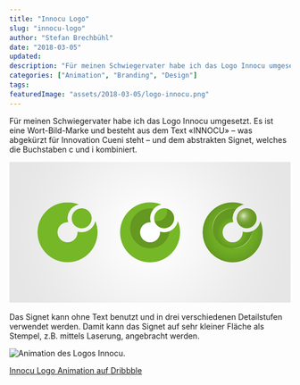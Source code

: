 ```yaml
---
title: "Innocu Logo"
slug: "innocu-logo"
author: "Stefan Brechbühl"
date: "2018-03-05"
updated:
description: "Für meinen Schwiegervater habe ich das Logo Innocu umgesetzt. Es ist eine Wort-Bild-Marke und besteht aus dem Text «INNOCU» – was abgekürzt für Innovation Cueni steht – und dem abstrakten Signet, welches die Buchstaben c und i kombiniert."
categories: ["Animation", "Branding", "Design"]
tags:
featuredImage: "assets/2018-03-05/logo-innocu.png"
---
```

Für meinen Schwiegervater habe ich das Logo Innocu umgesetzt. Es ist eine Wort-Bild-Marke und besteht aus dem Text «INNOCU» – was abgekürzt für Innovation Cueni steht – und dem abstrakten Signet, welches die Buchstaben c und i kombiniert.

![Signetvarianten INNOCU](assets/2018-03-05/logo-innocu-signet.png)

Das Signet kann ohne Text benutzt und in drei verschiedenen Detailstufen verwendet werden. Damit kann das Signet auf sehr kleiner Fläche als Stempel, z.B. mittels Laserung, angebracht werden.

![Animation des Logos Innocu.](https://cdn.dribbble.com/users/98074/screenshots/4301001/logo_innocu_animation.gif?vid=1)

[Innocu Logo Animation auf Dribbble](https://dribbble.com/shots/4301001-Innocu-Animation)
